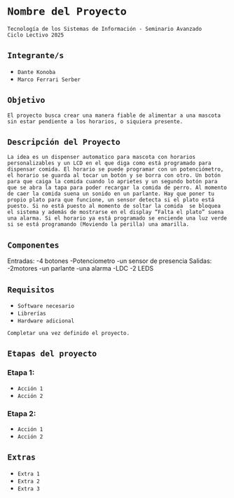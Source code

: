 # **`Nombre del Proyecto`**

`Tecnología de los Sistemas de Información - Seminario Avanzado`  
`Ciclo Lectivo 2025`

## **`Integrante/s`**

- `Dante Konoba`  
- `Marco Ferrari Serber`

## **`Objetivo`**

`El proyecto busca crear una manera fiable de alimentar a una mascota sin estar pendiente a los horarios, o siquiera presente.`

## **`Descripción del Proyecto`**

`La idea es un dispenser automatico para mascota con horarios personalizables y un LCD en el que diga como está programado para dispensar comida. El horario se puede programar con un potenciómetro,  el horario se guarda al tocar un botón y se borra con otro. Un botón para que caiga la comida cuando lo aprietes y un segundo botón para que se abra la tapa para poder recargar la comida de perro. Al momento de caer la comida suena un sonido en un parlante. Hay que poner tu propio plato para que funcione, un sensor detecta si el plato está puesto. Si no está puesto al momento de soltar la comida  se bloquea el sistema y además de mostrarse en el display “Falta el plato” suena una alarma. Si el horario ya está programado se enciende una luz verde si se está programando (Moviendo la perilla) una amarilla.
`

## **`Componentes`**

Entradas:
-4 botones 
-Potenciometro
-un sensor de presencia
Salidas:
-2motores
-un parlante
-una alarma
-LDC
-2 LEDS

## **`Requisitos`**

- `Software necesario`  
- `Librerías`  
- `Hardware adicional`

`Completar una vez definido el proyecto.`

## **`Etapas del proyecto`**
### Etapa 1:
- `Acción 1`
- `Acción 2`

### Etapa 2:
- `Acción 1`
- `Acción 2`

## **`Extras`**

- `Extra 1`  
- `Extra 2`  
- `Extra 3`
